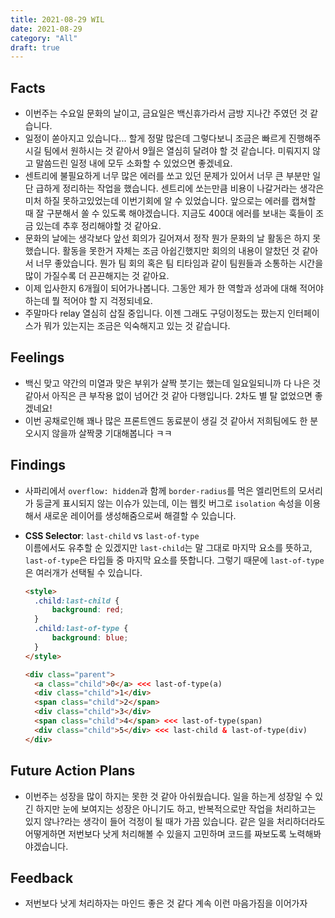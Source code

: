 ```yaml
---
title: 2021-08-29 WIL
date: 2021-08-29
category: "All"
draft: true
---
```


## Facts

- 이번주는 수요일 문화의 날이고, 금요일은 백신휴가라서 금방 지나간 주였던 것 같습니다.
- 일정이 쏟아지고 있습니다... 할게 정말 많은데 그렇다보니 조금은 빠르게 진행해주시길 팀에서 원하시는 것 같아서 9월은 열심히 달려야 할 것 같습니다. 미뤄지지 않고 말씀드린 일정 내에 모두 소화할 수 있었으면 좋겠네요.
- 센트리에 불필요하게 너무 많은 에러를 쏘고 있던 문제가 있어서 너무 큰 부분만 일단 급하게 정리하는 작업을 했습니다. 센트리에 쏘는만큼 비용이 나갈거라는 생각은 미처 하질 못하고있었는데 이번기회에 알 수 있었습니다. 앞으로는 에러를 캡쳐할 때 잘 구분해서 쏠 수 있도록 해야겠습니다. 지금도 400대 에러를 보내는 훅들이 조금 있는데 추후 정리해야할 것 같아요.
- 문화의 날에는 생각보다 앞선 회의가 길어져서 정작 뭔가 문화의 날 활동은 하지 못했습니다. 활동을 못한거 자체는 조금 아쉽긴했지만 회의의 내용이 알찼던 것 같아서 너무 좋았습니다. 뭔가 팀 회의 혹은 팀 티타임과 같이 팀원들과 소통하는 시간을 많이 가질수록 더 끈끈해지는 것 같아요.
- 이제 입사한지 6개월이 되어가나봅니다. 그동안 제가 한 역할과 성과에 대해 적어야하는데 뭘 적어야 할 지 걱정되네요.
- 주말마다 relay 열심히 삽질 중입니다. 이젠 그래도 구덩이정도는 팠는지 인터페이스가 뭐가 있는지는 조금은 익숙해지고 있는 것 같습니다.

## Feelings

- 백신 맞고 약간의 미열과 맞은 부위가 살짝 붓기는 했는데 일요일되니까 다 나은 것 같아서 아직은 큰 부작용 없이 넘어간 것 같아 다행입니다. 2차도 별 탈 없었으면 좋겠네요!
- 이번 공채로인해 꽤나 많은 프론트엔드 동료분이 생길 것 같아서 저희팀에도 한 분 오시지 않을까 살짝쿵 기대해봅니다 ㅋㅋ

## Findings

- 사파리에서 `overflow: hidden`과 함께 `border-radius`를 먹은 엘리먼트의 모서리가 둥글게 표시되지 않는 이슈가 있는데, 이는 웹킷 버그로 `isolation` 속성을 이용해서 새로운 레이어를 생성해줌으로써 해결할 수 있습니다.
- **CSS Selector**: `last-child` vs `last-of-type`  
  이름에서도 유추할 순 있겠지만 `last-child`는 말 그대로 마지막 요소를 뜻하고, `last-of-type`은 타입들 중 마지막 요소를 뜻합니다. 그렇기 때문에 `last-of-type`은 여러개가 선택될 수 있습니다.

    ```html
    <style>
      .child:last-child {
          background: red;
      }
      .child:last-of-type {
          background: blue;
      }
    </style>

    <div class="parent">
      <a class="child">0</a> <<< last-of-type(a)
      <div class="child">1</div>
      <span class="child">2</span>
      <div class="child">3</div>
      <span class="child">4</span> <<< last-of-type(span)
      <div class="child">5</div> <<< last-child & last-of-type(div)
    </div>
    ```

## Future Action Plans

- 이번주는 성장을 많이 하지는 못한 것 같아 아쉬웠습니다. 일을 하는게 성장일 수 있긴 하지만 눈에 보여지는 성장은 아니기도 하고, 반복적으로만 작업을 처리하고는 있지 않나?라는 생각이 들어 걱정이 될 때가 가끔 있습니다. 같은 일을 처리하더라도 어떻게하면 저번보다 낫게 처리해볼 수 있을지 고민하며 코드를 짜보도록 노력해봐야겠습니다.

## Feedback

- 저번보다 낫게 처리하자는 마인드 좋은 것 같다 계속 이런 마음가짐을 이어가자
